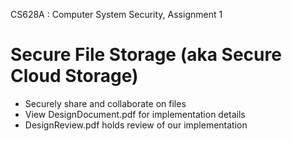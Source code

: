 CS628A : Computer System Security, Assignment 1
# Secure File Storage (aka Secure Cloud Storage)
* Securely share and collaborate on files
* View DesignDocument.pdf for implementation details
* DesignReview.pdf holds review of our implementation
